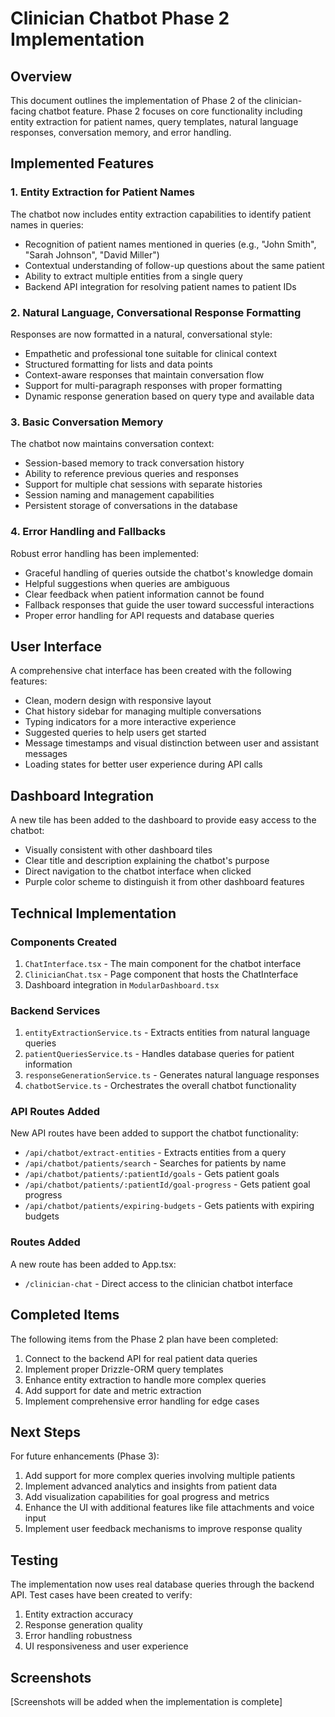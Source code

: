 # Clinician Chatbot Phase 2 Implementation

## Overview

This document outlines the implementation of Phase 2 of the clinician-facing chatbot feature. Phase 2 focuses on core functionality including entity extraction for patient names, query templates, natural language responses, conversation memory, and error handling.

## Implemented Features

### 1. Entity Extraction for Patient Names

The chatbot now includes entity extraction capabilities to identify patient names in queries:

- Recognition of patient names mentioned in queries (e.g., "John Smith", "Sarah Johnson", "David Miller")
- Contextual understanding of follow-up questions about the same patient
- Ability to extract multiple entities from a single query
- Backend API integration for resolving patient names to patient IDs

### 2. Natural Language, Conversational Response Formatting

Responses are now formatted in a natural, conversational style:

- Empathetic and professional tone suitable for clinical context
- Structured formatting for lists and data points
- Context-aware responses that maintain conversation flow
- Support for multi-paragraph responses with proper formatting
- Dynamic response generation based on query type and available data

### 3. Basic Conversation Memory

The chatbot now maintains conversation context:

- Session-based memory to track conversation history
- Ability to reference previous queries and responses
- Support for multiple chat sessions with separate histories
- Session naming and management capabilities
- Persistent storage of conversations in the database

### 4. Error Handling and Fallbacks

Robust error handling has been implemented:

- Graceful handling of queries outside the chatbot's knowledge domain
- Helpful suggestions when queries are ambiguous
- Clear feedback when patient information cannot be found
- Fallback responses that guide the user toward successful interactions
- Proper error handling for API requests and database queries

## User Interface

A comprehensive chat interface has been created with the following features:

- Clean, modern design with responsive layout
- Chat history sidebar for managing multiple conversations
- Typing indicators for a more interactive experience
- Suggested queries to help users get started
- Message timestamps and visual distinction between user and assistant messages
- Loading states for better user experience during API calls

## Dashboard Integration

A new tile has been added to the dashboard to provide easy access to the chatbot:

- Visually consistent with other dashboard tiles
- Clear title and description explaining the chatbot's purpose
- Direct navigation to the chatbot interface when clicked
- Purple color scheme to distinguish it from other dashboard features

## Technical Implementation

### Components Created

1. `ChatInterface.tsx` - The main component for the chatbot interface
2. `ClinicianChat.tsx` - Page component that hosts the ChatInterface
3. Dashboard integration in `ModularDashboard.tsx`

### Backend Services

1. `entityExtractionService.ts` - Extracts entities from natural language queries
2. `patientQueriesService.ts` - Handles database queries for patient information
3. `responseGenerationService.ts` - Generates natural language responses
4. `chatbotService.ts` - Orchestrates the overall chatbot functionality

### API Routes Added

New API routes have been added to support the chatbot functionality:

- `/api/chatbot/extract-entities` - Extracts entities from a query
- `/api/chatbot/patients/search` - Searches for patients by name
- `/api/chatbot/patients/:patientId/goals` - Gets patient goals
- `/api/chatbot/patients/:patientId/goal-progress` - Gets patient goal progress
- `/api/chatbot/patients/expiring-budgets` - Gets patients with expiring budgets

### Routes Added

A new route has been added to App.tsx:
- `/clinician-chat` - Direct access to the clinician chatbot interface

## Completed Items

The following items from the Phase 2 plan have been completed:

1. Connect to the backend API for real patient data queries
2. Implement proper Drizzle-ORM query templates
3. Enhance entity extraction to handle more complex queries
4. Add support for date and metric extraction
5. Implement comprehensive error handling for edge cases

## Next Steps

For future enhancements (Phase 3):

1. Add support for more complex queries involving multiple patients
2. Implement advanced analytics and insights from patient data
3. Add visualization capabilities for goal progress and metrics
4. Enhance the UI with additional features like file attachments and voice input
5. Implement user feedback mechanisms to improve response quality

## Testing

The implementation now uses real database queries through the backend API. Test cases have been created to verify:

1. Entity extraction accuracy
2. Response generation quality
3. Error handling robustness
4. UI responsiveness and user experience

## Screenshots

[Screenshots will be added when the implementation is complete]
